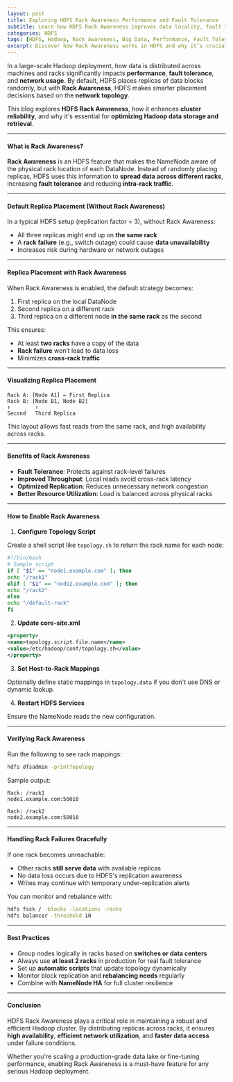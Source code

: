 ```yaml
---
layout: post
title: Exploring HDFS Rack Awareness Performance and Fault Tolerance
subtitle: Learn how HDFS Rack Awareness improves data locality, fault tolerance, and cluster performance
categories: HDFS
tags: [HDFS, Hadoop, Rack Awareness, Big Data, Performance, Fault Tolerance, Cluster Topology]
excerpt: Discover how Rack Awareness works in HDFS and why it’s crucial for improving fault tolerance, data locality, and network efficiency in large-scale Hadoop clusters.
---
```

In a large-scale Hadoop deployment, how data is distributed across machines and racks significantly impacts **performance**, **fault tolerance**, and **network usage**. By default, HDFS places replicas of data blocks randomly, but with **Rack Awareness**, HDFS makes smarter placement decisions based on the **network topology**.

This blog explores **HDFS Rack Awareness**, how it enhances **cluster reliability**, and why it's essential for **optimizing Hadoop data storage and retrieval**.

---

#### What is Rack Awareness?

**Rack Awareness** is an HDFS feature that makes the NameNode aware of the physical rack location of each DataNode. Instead of randomly placing replicas, HDFS uses this information to **spread data across different racks**, increasing **fault tolerance** and reducing **intra-rack traffic**.

---

#### Default Replica Placement (Without Rack Awareness)

In a typical HDFS setup (replication factor = 3), without Rack Awareness:

- All three replicas might end up on **the same rack**
- A **rack failure** (e.g., switch outage) could cause **data unavailability**
- Increases risk during hardware or network outages

---

#### Replica Placement with Rack Awareness

When Rack Awareness is enabled, the default strategy becomes:

1. First replica on the local DataNode
2. Second replica on a different rack
3. Third replica on a different node **in the same rack** as the second

This ensures:
- At least **two racks** have a copy of the data
- **Rack failure** won’t lead to data loss
- Minimizes **cross-rack traffic**

---

#### Visualizing Replica Placement

```
Rack A: [Node A1] ← First Replica
Rack B: [Node B1, Node B2]
↑        ↑
Second   Third Replica
```

This layout allows fast reads from the same rack, and high availability across racks.

---

#### Benefits of Rack Awareness

- **Fault Tolerance**: Protects against rack-level failures
- **Improved Throughput**: Local reads avoid cross-rack latency
- **Optimized Replication**: Reduces unnecessary network congestion
- **Better Resource Utilization**: Load is balanced across physical racks

---

#### How to Enable Rack Awareness

1. **Configure Topology Script**

Create a shell script like `topology.sh` to return the rack name for each node:

```bash
#!/bin/bash
# Sample script
if [ "$1" == "node1.example.com" ]; then
echo "/rack1"
elif [ "$1" == "node2.example.com" ]; then
echo "/rack2"
else
echo "/default-rack"
fi
```

2. **Update core-site.xml**

```xml
<property>
<name>topology.script.file.name</name>
<value>/etc/hadoop/conf/topology.sh</value>
</property>
```

3. **Set Host-to-Rack Mappings**

Optionally define static mappings in `topology.data` if you don't use DNS or dynamic lookup.

4. **Restart HDFS Services**

Ensure the NameNode reads the new configuration.

---

#### Verifying Rack Awareness

Run the following to see rack mappings:

```bash
hdfs dfsadmin -printTopology
```

Sample output:

```
Rack: /rack1
node1.example.com:50010

Rack: /rack2
node2.example.com:50010
```

---

#### Handling Rack Failures Gracefully

If one rack becomes unreachable:
- Other racks **still serve data** with available replicas
- No data loss occurs due to HDFS's replication awareness
- Writes may continue with temporary under-replication alerts

You can monitor and rebalance with:

```bash
hdfs fsck / -blocks -locations -racks
hdfs balancer -threshold 10
```

---

#### Best Practices

- Group nodes logically in racks based on **switches or data centers**
- Always use **at least 2 racks** in production for real fault tolerance
- Set up **automatic scripts** that update topology dynamically
- Monitor block replication and **rebalancing needs** regularly
- Combine with **NameNode HA** for full cluster resilience

---

#### Conclusion

HDFS Rack Awareness plays a critical role in maintaining a robust and efficient Hadoop cluster. By distributing replicas across racks, it ensures **high availability**, **efficient network utilization**, and **faster data access** under failure conditions.

Whether you're scaling a production-grade data lake or fine-tuning performance, enabling Rack Awareness is a must-have feature for any serious Hadoop deployment.
